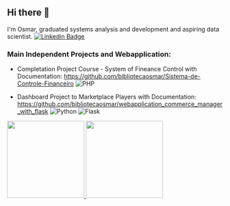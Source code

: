 ## Hi there 👋

I'm Osmar, graduated systems analysis and development and aspiring data scientist. 
[![Linkedin Badge](https://img.shields.io/badge/-LinkedIn-blue?logo=Linkedin&logoColor=white&link=https://www.linkedin.com/in/osmar-pereira-74b47b16a/)](https://www.linkedin.com/in/osmar-pereira-74b47b16a/)


### Main Independent Projects and Webapplication:
- Completation Project Course - System of Fineance Control with Documentation: https://github.com/bibliotecaosmar/Sistema-de-Controle-Financeiro
![PHP](https://img.shields.io/badge/php-%23777BB4.svg?style=for-the-badge&logo=php&logoColor=white)

- Dashboard Project to Marketplace Players with Documentation: https://github.com/bibliotecaosmar/webapplication_commerce_manager_with_flask
![Python](https://img.shields.io/badge/python-3670A0?style=for-the-badge&logo=python&logoColor=ffdd54)
![Flask](https://img.shields.io/badge/flask-%23000.svg?style=for-the-badge&logo=flask&logoColor=white)


<div>
   <a href="https://github.com/bibliotecaosmar">
    <img height="180em" src="https://github-readme-stats.vercel.app/api?username=bibliotecaosmar&show_icons=true&include_all_commits=true&theme=radical&count_private=true"/>
    <img height="180em" src="https://github-readme-stats.vercel.app/api/top-langs/?username=bibliotecaosmar&layout=compact&langs_count=6&theme=radical"/>
   </a>
</div>

<!--
**bibliotecaosmar/bibliotecaosmar** is a ✨ _special_ ✨ repository because its `README.md` (this file) appears on your GitHub profile.

Here are some ideas to get you started:

- 🔭 I’m currently working on ...
- 🌱 I’m currently learning ...
- 👯 I’m looking to collaborate on ...
- 🤔 I’m looking for help with ...
- 💬 Ask me about ...
- 📫 How to reach me: ...
- 😄 Pronouns: ...
- ⚡ Fun fact: ...
-->
